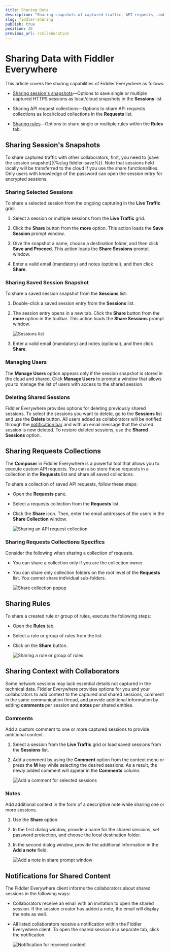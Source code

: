 ```yaml
---
title: Sharing Data
description: "Sharing snapshots of captured traffic, API requests, and rules with the Fiddler Everywhere web-debugging proxy application."
slug: fiddler-sharing
publish: true
position: 20
previous_url: /collaboration
---
```


# Sharing Data with Fiddler Everywhere

This article covers the sharing capabilities of Fiddler Everywhere as follows:

- [Sharing session's snapshots](#sharing-sessions-snapshotss)&mdash;Options to save single or multiple captured HTTPS sessions as local/cloud snapshots in the **Sessions** list.

- Sharing API request collections&mdash;Options to share API requests collections as local/cloud collections in the **Requests** list.

- [Sharing rules](#sharing-rules)&mdash;Options to share single or multiple rules within the **Rules** tab.

## Sharing Session's Snapshots

To share captured traffic with other collaborators, first, you need to [save the session snapshot]({%slug fiddler-save%}). Note that sessions held locally will be transferred to the cloud if you use the share functionalities. Only users with knowledge of the password can open the session entry for encrypted sessions.

### Sharing Selected Sessions

To share a selected session from the ongoing capturing in the **Live Traffic** grid:

1. Select a session or multiple sessions from the **Live Traffic** grid.
 
1. Click the **Share** button from the **more** option. This action loads the **Save Session** prompt window. 

1. Give the snapshot a name, choose a destination folder, and then click **Save and Proceed**. This action loads the **Share Sessions** prompt window. 

1. Enter a valid email (mandatory) and notes (optional), and then click **Share**.

### Sharing Saved Session Snapshot

To share a saved session snapshot from the **Sessions** list:

1. Double-click a saved session entry from the **Sessions** list.

1. The session entry opens in a new tab. Click the **Share** button from the **more** option in the toolbar. This action loads the **Share Sessions** prompt window. 

    ![Sessions list](../images/collaboration/share-saved-toolbar-more.png)

1. Enter a valid email (mandatory) and notes (optional), and then click **Share**.

### Managing Users

The **Manage Users** option appears only if the session snapshot is stored in the cloud and shared. Click **Manage Users** to prompt a window that allows you to manage the list of users with access to the shared session.


### Deleting Shared Sessions

Fiddler Everywhere provides options for deleting previously shared sessions. To select the sessions you want to delete, go to the **Sessions** list and use the **Delete** button. All users added as collaborators will be notified through the [notification bar](#notifications-for-shared-content)  and with an email message that the shared session is now deleted. To restore deleted sessions, use the **Shared Sessions** option.


## Sharing Requests Collections

The **Composer** in Fiddler Everywhere is a powerful tool that allows you to execute custom API requests. You can also store these requests in a collection in the **Requests** list and share all saved collections.

To share a collection of saved API requests, follow these steps:

- Open the **Requests** pane.

- Select a requests collection from the **Requests** list.

- Click the **Share** icon. Then, enter the email addresses of the users in the **Share Collection** window.

    ![Sharing an API request collection](../images/collaboration/share-saved-request-collection.png)

### Sharing Requests Collections Specifics

Consider the following when sharing a collection of requests.

- You can share a collection only if you are the collection owner.

- You can share only collection folders on the root level of the **Requests** list. You cannot share individual sub-folders.  

    ![Share collection popup](../images/collaboration/share-saved-request-collection-prompt.png)

## Sharing Rules

To share a created rule or group of rules, execute the following steps:

- Open the **Rules** tab.

- Select a rule or group of rules from the list.

- Click on the **Share** button.

    ![Sharing a rule or group of rules](../images/collaboration/share-rules-toolbar.png)


## Sharing Context with Collaborators

Some network sessions may lack essential details not captured in the technical data. Fiddler Everywhere provides options for you and your collaborators to add context to the captured and shared sessions, comment in the same communication thread, and provide additional information by adding **comments** per session and **notes** per shared entities.

### Comments

Add a custom comment to one or more captured sessions to provide additional context.

1. Select a session from the **Live Traffic** grid or load saved sessions from the **Sessions** list.

1. Add a comment by using the **Comment** option from the context menu or press the **M** key while selecting the desired sessions. As a result, the newly added comment will appear in the **Comments** column.

    ![Add a comment for selected sessions](../images/livetraffic/websessions/add-session-comment.png)

### Notes

Add additional context in the form of a descriptive note while sharing one or more sessions.

1. Use the **Share** option.

1. In the first dialog window, provide a name for the shared sessions, set password protection, and choose the local destination folder.
    
1. In the second dialog window, provide the additional information in the **Add a note** field.

    ![Add a note in share prompt window](../images/livetraffic/websessions/websessions-toolbar-share-shareprompt.png)

## Notifications for Shared Content

The Fiddler Everywhere client informs the collaborators about shared sessions in the following ways:
- Collaborators receive an email with an invitation to open the shared session. If the session creator has added a note, the email will display the note as well.
- All listed collaborators receive a notification within the Fiddler Everywhere client. To open the shared session in a separate tab, click the notification.

    ![Notification for received content](../images/settings/notifications-for-shared-content.png)